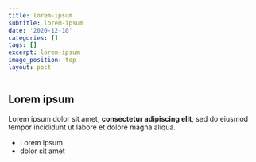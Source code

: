 ```yaml
---
title: lorem-ipsum
subtitle: lorem-ipsum
date: '2020-12-10'
categories: []
tags: []
excerpt: lorem-ipsum
image_position: top
layout: post
---
```

## Lorem ipsum

Lorem ipsum dolor sit amet, **consectetur adipiscing elit**, sed do eiusmod tempor incididunt ut labore et dolore magna aliqua.

- Lorem ipsum
- dolor sit amet